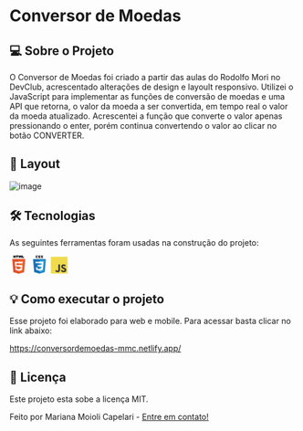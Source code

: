 # Conversor de Moedas

## 💻 Sobre o Projeto
O Conversor de Moedas foi criado a partir das aulas do Rodolfo Mori no DevClub, acrescentado alterações de design e layoult responsivo. Utilizei o JavaScript para implementar as funções de conversão de moedas e uma API que retorna, o valor da moeda a ser convertida, em tempo real o valor da moeda atualizado. Acrescentei a função que converte o valor apenas pressionando o enter, porém continua convertendo o valor ao clicar no botão CONVERTER.

## 🎨 Layout

![image](https://github.com/marianamoiolicapelari/conversor-moedas/blob/main/assets/Design.png)

## 🛠 Tecnologias

As seguintes ferramentas foram usadas na construção do projeto:

<code><img height="32" src="https://raw.githubusercontent.com/github/explore/80688e429a7d4ef2fca1e82350fe8e3517d3494d/topics/html/html.png" alt="HTML5"/></code>
<code><img height="32" src="https://raw.githubusercontent.com/github/explore/80688e429a7d4ef2fca1e82350fe8e3517d3494d/topics/css/css.png" alt="CSS"/></code>
<code><img height="30" src="https://github.com/devicons/devicon/blob/master/icons/javascript/javascript-original.svg" alt="JavaScript"/></code>

## 💡 Como executar o projeto

Esse projeto foi elaborado para web e mobile. Para acessar basta clicar no link abaixo:

https://conversordemoedas-mmc.netlify.app/

## 📝 Licença

Este projeto esta sobe a licença MIT.

Feito por Mariana Moioli Capelari - [Entre em contato!](https://www.linkedin.com/in/mariana-moioli-capelari/)
